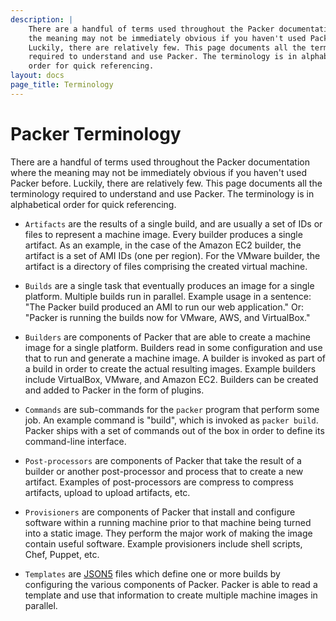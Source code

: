 ```yaml
---
description: |
    There are a handful of terms used throughout the Packer documentation where
    the meaning may not be immediately obvious if you haven't used Packer before.
    Luckily, there are relatively few. This page documents all the terminology
    required to understand and use Packer. The terminology is in alphabetical
    order for quick referencing.
layout: docs
page_title: Terminology
---
```


# Packer Terminology

There are a handful of terms used throughout the Packer documentation where the
meaning may not be immediately obvious if you haven't used Packer before.
Luckily, there are relatively few. This page documents all the terminology
required to understand and use Packer. The terminology is in alphabetical order
for quick referencing.

-   `Artifacts` are the results of a single build, and are usually a set of IDs or
    files to represent a machine image. Every builder produces a single artifact.
    As an example, in the case of the Amazon EC2 builder, the artifact is a set of
    AMI IDs (one per region). For the VMware builder, the artifact is a directory
    of files comprising the created virtual machine.

-   `Builds` are a single task that eventually produces an image for a single
    platform. Multiple builds run in parallel. Example usage in a sentence: "The
    Packer build produced an AMI to run our web application." Or: "Packer is
    running the builds now for VMware, AWS, and VirtualBox."

-   `Builders` are components of Packer that are able to create a machine image
    for a single platform. Builders read in some configuration and use that to run
    and generate a machine image. A builder is invoked as part of a build in order
    to create the actual resulting images. Example builders include VirtualBox,
    VMware, and Amazon EC2. Builders can be created and added to Packer in the
    form of plugins.

-   `Commands` are sub-commands for the `packer` program that perform some job. An
    example command is "build", which is invoked as `packer build`. Packer ships
    with a set of commands out of the box in order to define its command-line
    interface.

-   `Post-processors` are components of Packer that take the result of a builder
    or another post-processor and process that to create a new artifact. Examples
    of post-processors are compress to compress artifacts, upload to upload
    artifacts, etc.

-   `Provisioners` are components of Packer that install and configure software
    within a running machine prior to that machine being turned into a static
    image. They perform the major work of making the image contain useful
    software. Example provisioners include shell scripts, Chef, Puppet, etc.

- `Templates` are [JSON5](http://json5.org) files which define one or more builds by configuring the
  various components of Packer. Packer is able to read a template and use that information to create
  multiple machine images in parallel.
